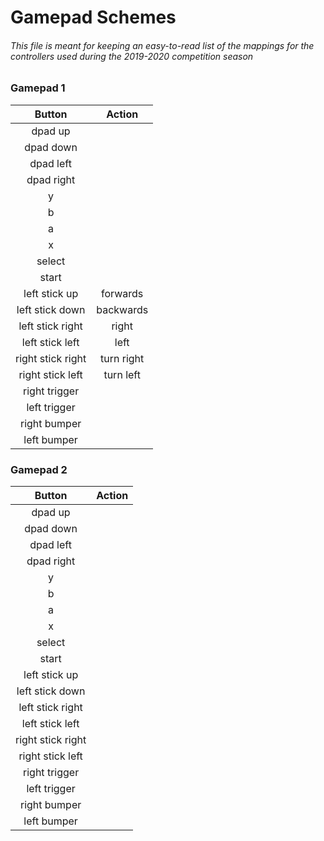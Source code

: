 # Gamepad Schemes
###### This file is meant for keeping an easy-to-read list of the mappings for the controllers used during the 2019-2020 competition season

### Gamepad 1

|Button|Action|
|:-------------:|:-------------:|
|dpad up||
|dpad down||
|dpad left||
|dpad right||
|y||
|b||
|a||
|x||
|select||
|start||
|left stick up|forwards|
|left stick down|backwards|
|left stick right|right|
|left stick left|left|
|right stick right|turn right|
|right stick left|turn left|
|right trigger||
|left trigger||
|right bumper||
|left bumper||


### Gamepad 2

|Button|Action|
|:-------------:|:-------------:|
|dpad up||
|dpad down||
|dpad left||
|dpad right||
|y||
|b||
|a||
|x||
|select||
|start||
|left stick up||
|left stick down||
|left stick right||
|left stick left||
|right stick right||
|right stick left||
|right trigger||
|left trigger||
|right bumper||
|left bumper||
